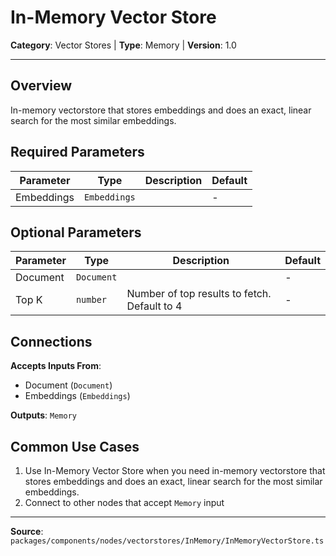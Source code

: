 # In-Memory Vector Store

**Category**: Vector Stores | **Type**: Memory | **Version**: 1.0

---

## Overview

In-memory vectorstore that stores embeddings and does an exact, linear search for the most similar embeddings.

## Required Parameters

| Parameter | Type | Description | Default |
|-----------|------|-------------|---------|
| Embeddings | `Embeddings` |  | - |

## Optional Parameters

| Parameter | Type | Description | Default |
|-----------|------|-------------|---------|
| Document | `Document` |  | - |
| Top K | `number` | Number of top results to fetch. Default to 4 | - |

## Connections

**Accepts Inputs From**:
- Document (`Document`)
- Embeddings (`Embeddings`)

**Outputs**: `Memory`

## Common Use Cases

1. Use In-Memory Vector Store when you need in-memory vectorstore that stores embeddings and does an exact, linear search for the most similar embeddings.
2. Connect to other nodes that accept `Memory` input

---

**Source**: `packages/components/nodes/vectorstores/InMemory/InMemoryVectorStore.ts`